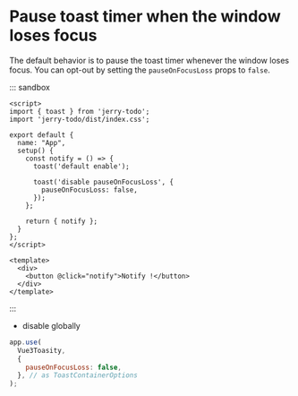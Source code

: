 # Pause toast timer when the window loses focus

The default behavior is to pause the toast timer whenever the window loses focus. You can opt-out by setting the `pauseOnFocusLoss` props to `false`.

::: sandbox
```vue App.vue
<script>
import { toast } from 'jerry-todo';
import 'jerry-todo/dist/index.css';

export default {
  name: "App",
  setup() {
    const notify = () => {
      toast('default enable');

      toast('disable pauseOnFocusLoss', {
        pauseOnFocusLoss: false,
      });
    };

    return { notify };
  }
};
</script>

<template>
  <div>
    <button @click="notify">Notify !</button>
  </div>
</template>
```
:::

- disable globally

```js
app.use(
  Vue3Toasity,
  {
    pauseOnFocusLoss: false,
  }, // as ToastContainerOptions
);
```
